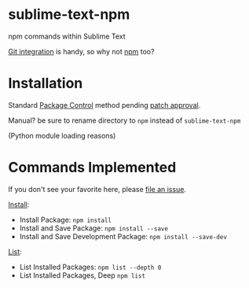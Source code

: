 sublime-text-npm
================

npm commands within Sublime Text

[Git integration](https://github.com/kemayo/sublime-text-git) is handy, so why not [npm](https://www.npmjs.org/) too?

Installation
============

Standard [Package Control](https://sublime.wbond.net/) method pending [patch approval](https://github.com/wbond/package_control_channel/pull/3505).

Manual? be sure to rename directory to `npm` instead of `sublime-text-npm`

(Python module loading reasons)

Commands Implemented
====================
If you don't see your favorite here, please [file an issue](https://github.com/PixnBits/sublime-text-npm/issues).

[Install](https://www.npmjs.org/doc/cli/npm-install.html):
* Install Package: `npm install`
* Install and Save Package: `npm install --save`
* Install and Save Development Package: `npm install --save-dev`

[List](https://www.npmjs.org/doc/cli/npm-ls.html):
* List Installed Packages: `npm list --depth 0`
* List Installed Packages, Deep `npm list`

